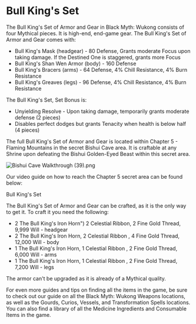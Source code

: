 # Bull King's Set

The Bull King's Set of Armor and Gear in Black Myth: Wukong consists of four Mythical pieces. It is high-end, end-game gear. The Bull King's Set of Armor and Gear comes with: 

  * Bull King's Mask (headgear) - 80 Defense, Grants moderate Focus upon taking damage. If the Destined One is staggered, grants more Focus
  * Bull King's Shan Wen Armor (body) - 160 Defense
  * Bull King's Bracers (arms) - 64 Defense, 4% Chill Resistance, 4% Burn Resistance
  * Bull King's Greaves (legs) - 96 Defense, 4% Chill Resistance, 4% Burn Resistance

The Bull King's Set, Set Bonus is: 

  * Unyielding Resolve - Upon taking damage, temporarily grants moderate defense (2 pieces)
  * Disables perfect dodges but grants Tenacity when health is below half (4 pieces)

The full Bull King's Set of Armor and Gear is located within Chapter 5 - Flaming Mountains in the secret Bishui Cave area. It is craftable at any Shrine upon defeating the Bishui Golden-Eyed Beast within this secret area. 

![Bishui Cave Walkthrough \(39\).png](https://oyster.ignimgs.com/mediawiki/apis.ign.com/black-myth-wukong/c/c0/Bishui_Cave_Walkthrough_%2839%29.png)

Our video guide on how to reach the Chapter 5 secret area can be found below: 

Bull King's Set

The Bull King's Set of Armor and Gear can be crafted, as it is the only way to get it. To craft it you need the following: 

  * 2 The Bull King's Iron Horn") 2 Celestial Ribbon, 2 Fine Gold Thread, 9,999 Will - headgear
  * 2 The Bull King's Iron Horn, 2 Celestial Ribbon , 4 Fine Gold Thread, 12,000 Will - body
  * 1 The Bull King's Iron Horn, 1 Celestial Ribbon , 2 Fine Gold Thread, 6,000 Will - arms
  * 1 The Bull King's Iron Horn, 1 Celestial Ribbon , 2 Fine Gold Thread, 7,200 Will - legs

The armor can't be upgraded as it is already of a Mythical quality. 

For even more guides and tips on finding all the items in the game, be sure to check out our guide on all the Black Myth: Wukong Weapons locations, as well as the Gourds, Curios, Vessels, and Transformation Spells locations. You can also find a library of all the Medicine Ingredients and Consumable Items in the game.